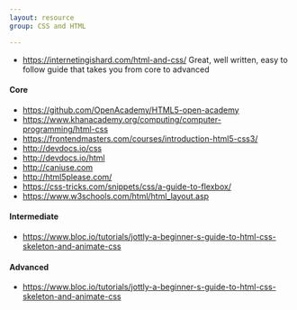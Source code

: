 ```yaml
---
layout: resource
group: CSS and HTML

---
```

<!-- General resources go here -->

- <https://internetingishard.com/html-and-css/> Great, well written, easy to follow guide that takes you from core to advanced

#### Core

- <https://github.com/OpenAcademy/HTML5-open-academy>
- <https://www.khanacademy.org/computing/computer-programming/html-css>
- <https://frontendmasters.com/courses/introduction-html5-css3/>
- <http://devdocs.io/css>
- <http://devdocs.io/html>
- <http://caniuse.com>
- <http://html5please.com/>
- <https://css-tricks.com/snippets/css/a-guide-to-flexbox/>
- <https://www.w3schools.com/html/html_layout.asp>

#### Intermediate

- <https://www.bloc.io/tutorials/jottly-a-beginner-s-guide-to-html-css-skeleton-and-animate-css>

#### Advanced

- <https://www.bloc.io/tutorials/jottly-a-beginner-s-guide-to-html-css-skeleton-and-animate-css>

<!-- #### Jedi -->
